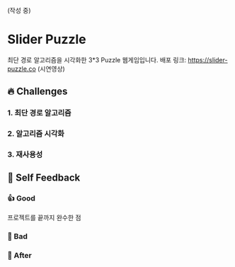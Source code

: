 (작성 중)

# Slider Puzzle

최단 경로 알고리즘을 시각화한 3\*3 Puzzle 웹게임입니다.
배포 링크: https://slider-puzzle.co
(시연영상)

## 🔥 Challenges

### 1. 최단 경로 알고리즘

### 2. 알고리즘 시각화

### 3. 재사용성

## 🧐 Self Feedback

### 👍 Good

프로젝트를 끝까지 완수한 점

### 👏 Bad

### 💪 After
